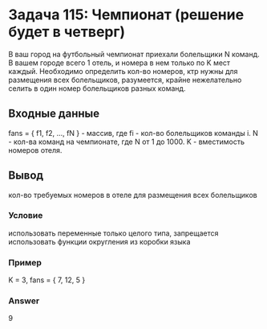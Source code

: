 # Задача 115: Чемпионат (решение будет в четверг)

В ваш город на футбольный чемпионат приехали болельщики N команд. В вашем городе всего 1 отель, и номера в нем только по K мест каждый. Необходимо определить кол-во номеров, ктр нужны для размещения всех болельщиков, разумеется, крайне нежелательно селить в один номер болельщиков разных команд.

## Входные данные

fans = { f1, f2, ..., fN } - массив, где fi - кол-во болельщиков команды i. N - кол-ва команд на чемпионате, где N от 1 до 1000. K - вместимость номеров отеля.

## Вывод

кол-во требуемых номеров в отеле для размещения всех болельщиков

### Условие

использовать переменные только целого типа, запрещается использовать функции округления из коробки языка

### Пример

K = 3, fans = { 7, 12, 5 }

### Answer

9